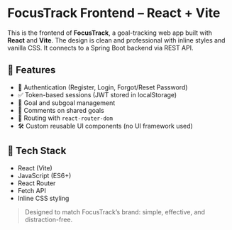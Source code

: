 # FocusTrack Frontend – React + Vite

This is the frontend of **FocusTrack**, a goal-tracking web app built with **React** and **Vite**. The design is clean and professional with inline styles and vanilla CSS. It connects to a Spring Boot backend via REST API.

## 🔑 Features

- 🔐 Authentication (Register, Login, Forgot/Reset Password)
- ✅ Token-based sessions (JWT stored in localStorage)
- 🎯 Goal and subgoal management
- 💬 Comments on shared goals
- 🧭 Routing with `react-router-dom`
- 🛠 Custom reusable UI components (no UI framework used)

## 🧩 Tech Stack

- React (Vite)
- JavaScript (ES6+)
- React Router
- Fetch API
- Inline CSS styling


> Designed to match FocusTrack’s brand: simple, effective, and distraction-free.
